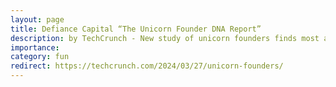 ```yaml
---
layout: page
title: Defiance Capital “The Unicorn Founder DNA Report”
description: by TechCrunch - New study of unicorn founders finds most are ‘underdogs’.
importance:
category: fun
redirect: https://techcrunch.com/2024/03/27/unicorn-founders/
---
```

